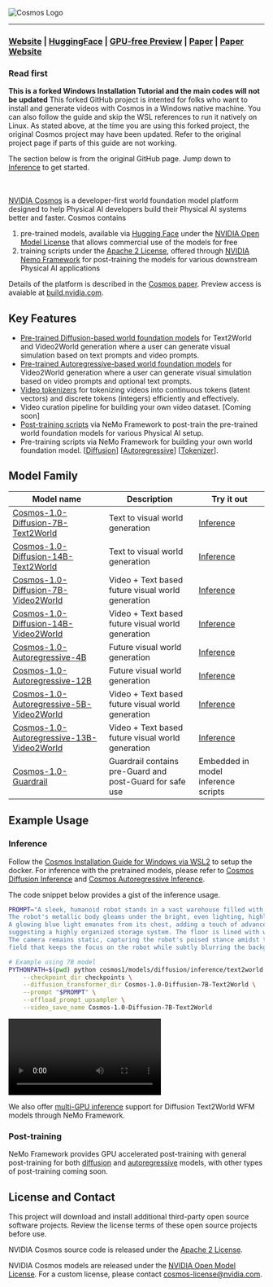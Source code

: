 
![Cosmos Logo](assets/cosmos-logo.png)

--------------------------------------------------------------------------------
### [Website](https://www.nvidia.com/en-us/ai/cosmos/) | [HuggingFace](https://huggingface.co/collections/nvidia/cosmos-6751e884dc10e013a0a0d8e6) | [GPU-free Preview](https://build.nvidia.com/explore/discover) | [Paper](https://arxiv.org/abs/2501.03575) | [Paper Website](https://research.nvidia.com/labs/dir/cosmos1/)

### Read first
__This is a forked Windows Installation Tutorial and the main codes will not be updated__
This forked GitHub project is intented for folks who want to install and generate videos with Cosmos in a Windows native machine. You can also follow the guide and skip the WSL references to run it natively on Linux. As stated above, at the time you are using this forked project, the original Cosmos project may have been updated. Refer to the original project page if parts of this guide are not working. 

The section below is from the original GitHub page. Jump down to [Inference](#inference) to get started. <br>
<br>
<br>

[NVIDIA Cosmos](https://www.nvidia.com/cosmos/) is a developer-first world foundation model platform designed to help Physical AI developers build their Physical AI systems better and faster. Cosmos contains

1. pre-trained models, available via [Hugging Face](https://huggingface.co/collections/nvidia/cosmos-6751e884dc10e013a0a0d8e6) under the [NVIDIA Open Model License](https://www.nvidia.com/en-us/agreements/enterprise-software/nvidia-open-model-license/) that allows commercial use of the models for free
2. training scripts under the [Apache 2 License](https://www.apache.org/licenses/LICENSE-2.0), offered through [NVIDIA Nemo Framework](https://github.com/NVIDIA/NeMo) for post-training the models for various downstream Physical AI applications

Details of the platform is described in the [Cosmos paper](https://research.nvidia.com/publication/2025-01_cosmos-world-foundation-model-platform-physical-ai). Preview access is avaiable at [build.nvidia.com](https://build.nvidia.com).

## Key Features

- [Pre-trained Diffusion-based world foundation models](cosmos1/models/diffusion/README.md) for Text2World and Video2World generation where a user can generate visual simulation based on text prompts and video prompts.
- [Pre-trained Autoregressive-based world foundation models](cosmos1/models/autoregressive/README.md) for Video2World generation where a user can generate visual simulation based on video prompts and optional text prompts.
- [Video tokenizers](https://github.com/NVIDIA/Cosmos-Tokenizer) for tokenizing videos into continuous tokens (latent vectors) and discrete tokens (integers) efficiently and effectively.
- Video curation pipeline for building your own video dataset. [Coming soon]
- [Post-training scripts](cosmos1/models/POST_TRAINING.md) via NeMo Framework to post-train the pre-trained world foundation models for various Physical AI setup.
- Pre-training scripts via NeMo Framework for building your own world foundation model. [[Diffusion](https://github.com/NVIDIA/NeMo/tree/main/nemo/collections/diffusion)] [[Autoregressive](https://github.com/NVIDIA/NeMo/tree/main/nemo/collections/multimodal_autoregressive)] [[Tokenizer](https://github.com/NVIDIA/NeMo/tree/main/nemo/collections/diffusion/vae)].

## Model Family

| Model name | Description | Try it out |
|------------|----------|----------|
| [Cosmos-1.0-Diffusion-7B-Text2World](https://huggingface.co/nvidia/Cosmos-1.0-Diffusion-7B-Text2World) | Text to visual world generation  | [Inference](cosmos1/models/diffusion/README.md)   |
| [Cosmos-1.0-Diffusion-14B-Text2World](https://huggingface.co/nvidia/Cosmos-1.0-Diffusion-14B-Text2World) | Text to visual world generation  | [Inference](cosmos1/models/diffusion/README.md)   |
| [Cosmos-1.0-Diffusion-7B-Video2World](https://huggingface.co/nvidia/Cosmos-1.0-Diffusion-7B-Video2World) | Video + Text based future visual world generation  | [Inference](cosmos1/models/diffusion/README.md)   |
| [Cosmos-1.0-Diffusion-14B-Video2World](https://huggingface.co/nvidia/Cosmos-1.0-Diffusion-14B-Video2World) | Video + Text based future visual world generation  | [Inference](cosmos1/models/diffusion/README.md)   |
| [Cosmos-1.0-Autoregressive-4B](https://huggingface.co/nvidia/Cosmos-1.0-Autoregressive-4B) | Future visual world generation  | [Inference](cosmos1/models/autoregressive/README.md)   |
| [Cosmos-1.0-Autoregressive-12B](https://huggingface.co/nvidia/Cosmos-1.0-Autoregressive-12B) | Future visual world generation  | [Inference](cosmos1/models/autoregressive/README.md)   |
| [Cosmos-1.0-Autoregressive-5B-Video2World](https://huggingface.co/nvidia/Cosmos-1.0-Autoregressive-5B-Video2World) | Video + Text based future visual world generation | [Inference](cosmos1/models/autoregressive/README.md)   |
| [Cosmos-1.0-Autoregressive-13B-Video2World](https://huggingface.co/nvidia/Cosmos-1.0-Autoregressive-13B-Video2World) | Video + Text based future visual world generation | [Inference](cosmos1/models/autoregressive/README.md)   |
| [Cosmos-1.0-Guardrail](https://huggingface.co/nvidia/Cosmos-1.0-Guardrail) | Guardrail contains pre-Guard and post-Guard for safe use | Embedded in model inference scripts |

## Example Usage

### Inference

Follow the [Cosmos Installation Guide for Windows via WSL2](INSTALL.md) to setup the docker. For inference with the pretrained models, please refer to [Cosmos Diffusion Inference](cosmos1/models/diffusion/README.md) and [Cosmos Autoregressive Inference](cosmos1/models/autoregressive/README.md).

The code snippet below provides a gist of the inference usage.

```bash
PROMPT="A sleek, humanoid robot stands in a vast warehouse filled with neatly stacked cardboard boxes on industrial shelves. \
The robot's metallic body gleams under the bright, even lighting, highlighting its futuristic design and intricate joints. \
A glowing blue light emanates from its chest, adding a touch of advanced technology. The background is dominated by rows of boxes, \
suggesting a highly organized storage system. The floor is lined with wooden pallets, enhancing the industrial setting. \
The camera remains static, capturing the robot's poised stance amidst the orderly environment, with a shallow depth of \
field that keeps the focus on the robot while subtly blurring the background for a cinematic effect."

# Example using 7B model
PYTHONPATH=$(pwd) python cosmos1/models/diffusion/inference/text2world.py \
    --checkpoint_dir checkpoints \
    --diffusion_transformer_dir Cosmos-1.0-Diffusion-7B-Text2World \
    --prompt "$PROMPT" \
    --offload_prompt_upsampler \
    --video_save_name Cosmos-1.0-Diffusion-7B-Text2World
```

<video src="https://github.com/user-attachments/assets/db7bebfe-5314-40a6-b045-4f6ce0a87f2a">
  Your browser does not support the video tag.
</video>

We also offer [multi-GPU inference](cosmos1/models/diffusion/nemo/inference/README.md) support for Diffusion Text2World WFM models through NeMo Framework.

### Post-training

NeMo Framework provides GPU accelerated post-training with general post-training for both [diffusion](cosmos1/models/diffusion/nemo/post_training/README.md) and [autoregressive](cosmos1/models/autoregressive/nemo/post_training/README.md) models, with other types of post-training coming soon.

## License and Contact

This project will download and install additional third-party open source software projects. Review the license terms of these open source projects before use.

NVIDIA Cosmos source code is released under the [Apache 2 License](https://www.apache.org/licenses/LICENSE-2.0).

NVIDIA Cosmos models are released under the [NVIDIA Open Model License](https://www.nvidia.com/en-us/agreements/enterprise-software/nvidia-open-model-license). For a custom license, please contact [cosmos-license@nvidia.com](mailto:cosmos-license@nvidia.com).
